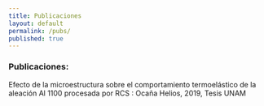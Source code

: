```yaml
---
title: Publicaciones
layout: default
permalink: /pubs/
published: true
---
```


### Publicaciones:

Efecto de la microestructura sobre el comportamiento termoelástico de la aleación Al 1100 procesada por RCS
:   Ocaña Helios, 2019, Tesis UNAM
